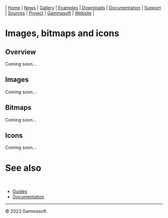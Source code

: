 | [Home](home.md) | [News](news.md) | [Gallery](gallery.md) | [Examples](examples.md) | [Downloads](downloads.md) | [Documentation](documentation.md) | [Support](support.md) | [Sources](https://github.com/gammasoft71/xtd) | [Project](https://sourceforge.net/projects/xtdpro/) | [Gammasoft](gammasoft.md) | [Website](https://gammasoft71.github.io/xtd) |

# Images, bitmaps and icons

## Overview

Coming soon...

## Images

Coming soon...

## Bitmaps

Coming soon...

## Icons

Coming soon...

# See also
​
* [Guides](guides.md)
* [Documentation](documentation.md)

______________________________________________________________________________________________

© 2023 Gammasoft.
